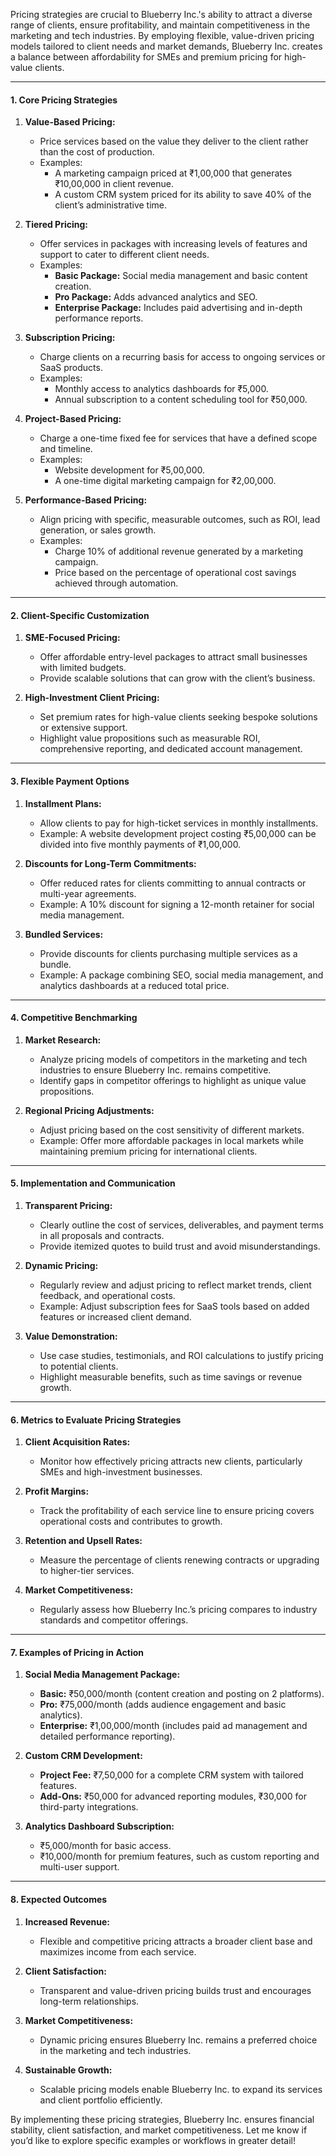 
Pricing strategies are crucial to Blueberry Inc.'s ability to attract a diverse range of clients, ensure profitability, and maintain competitiveness in the marketing and tech industries. By employing flexible, value-driven pricing models tailored to client needs and market demands, Blueberry Inc. creates a balance between affordability for SMEs and premium pricing for high-value clients.

---

#### **1. Core Pricing Strategies**

1. **Value-Based Pricing:**
    
    - Price services based on the value they deliver to the client rather than the cost of production.
    - Examples:
        - A marketing campaign priced at ₹1,00,000 that generates ₹10,00,000 in client revenue.
        - A custom CRM system priced for its ability to save 40% of the client’s administrative time.
2. **Tiered Pricing:**
    
    - Offer services in packages with increasing levels of features and support to cater to different client needs.
    - Examples:
        - **Basic Package:** Social media management and basic content creation.
        - **Pro Package:** Adds advanced analytics and SEO.
        - **Enterprise Package:** Includes paid advertising and in-depth performance reports.
3. **Subscription Pricing:**
    
    - Charge clients on a recurring basis for access to ongoing services or SaaS products.
    - Examples:
        - Monthly access to analytics dashboards for ₹5,000.
        - Annual subscription to a content scheduling tool for ₹50,000.
4. **Project-Based Pricing:**
    
    - Charge a one-time fixed fee for services that have a defined scope and timeline.
    - Examples:
        - Website development for ₹5,00,000.
        - A one-time digital marketing campaign for ₹2,00,000.
5. **Performance-Based Pricing:**
    
    - Align pricing with specific, measurable outcomes, such as ROI, lead generation, or sales growth.
    - Examples:
        - Charge 10% of additional revenue generated by a marketing campaign.
        - Price based on the percentage of operational cost savings achieved through automation.

---

#### **2. Client-Specific Customization**

1. **SME-Focused Pricing:**
    
    - Offer affordable entry-level packages to attract small businesses with limited budgets.
    - Provide scalable solutions that can grow with the client’s business.
2. **High-Investment Client Pricing:**
    
    - Set premium rates for high-value clients seeking bespoke solutions or extensive support.
    - Highlight value propositions such as measurable ROI, comprehensive reporting, and dedicated account management.

---

#### **3. Flexible Payment Options**

1. **Installment Plans:**
    
    - Allow clients to pay for high-ticket services in monthly installments.
    - Example: A website development project costing ₹5,00,000 can be divided into five monthly payments of ₹1,00,000.
2. **Discounts for Long-Term Commitments:**
    
    - Offer reduced rates for clients committing to annual contracts or multi-year agreements.
    - Example: A 10% discount for signing a 12-month retainer for social media management.
3. **Bundled Services:**
    
    - Provide discounts for clients purchasing multiple services as a bundle.
    - Example: A package combining SEO, social media management, and analytics dashboards at a reduced total price.

---

#### **4. Competitive Benchmarking**

1. **Market Research:**
    
    - Analyze pricing models of competitors in the marketing and tech industries to ensure Blueberry Inc. remains competitive.
    - Identify gaps in competitor offerings to highlight as unique value propositions.
2. **Regional Pricing Adjustments:**
    
    - Adjust pricing based on the cost sensitivity of different markets.
    - Example: Offer more affordable packages in local markets while maintaining premium pricing for international clients.

---

#### **5. Implementation and Communication**

1. **Transparent Pricing:**
    
    - Clearly outline the cost of services, deliverables, and payment terms in all proposals and contracts.
    - Provide itemized quotes to build trust and avoid misunderstandings.
2. **Dynamic Pricing:**
    
    - Regularly review and adjust pricing to reflect market trends, client feedback, and operational costs.
    - Example: Adjust subscription fees for SaaS tools based on added features or increased client demand.
3. **Value Demonstration:**
    
    - Use case studies, testimonials, and ROI calculations to justify pricing to potential clients.
    - Highlight measurable benefits, such as time savings or revenue growth.

---

#### **6. Metrics to Evaluate Pricing Strategies**

1. **Client Acquisition Rates:**
    
    - Monitor how effectively pricing attracts new clients, particularly SMEs and high-investment businesses.
2. **Profit Margins:**
    
    - Track the profitability of each service line to ensure pricing covers operational costs and contributes to growth.
3. **Retention and Upsell Rates:**
    
    - Measure the percentage of clients renewing contracts or upgrading to higher-tier services.
4. **Market Competitiveness:**
    
    - Regularly assess how Blueberry Inc.’s pricing compares to industry standards and competitor offerings.

---

#### **7. Examples of Pricing in Action**

1. **Social Media Management Package:**
    
    - **Basic:** ₹50,000/month (content creation and posting on 2 platforms).
    - **Pro:** ₹75,000/month (adds audience engagement and basic analytics).
    - **Enterprise:** ₹1,00,000/month (includes paid ad management and detailed performance reporting).
2. **Custom CRM Development:**
    
    - **Project Fee:** ₹7,50,000 for a complete CRM system with tailored features.
    - **Add-Ons:** ₹50,000 for advanced reporting modules, ₹30,000 for third-party integrations.
3. **Analytics Dashboard Subscription:**
    
    - ₹5,000/month for basic access.
    - ₹10,000/month for premium features, such as custom reporting and multi-user support.

---

#### **8. Expected Outcomes**

1. **Increased Revenue:**
    
    - Flexible and competitive pricing attracts a broader client base and maximizes income from each service.
2. **Client Satisfaction:**
    
    - Transparent and value-driven pricing builds trust and encourages long-term relationships.
3. **Market Competitiveness:**
    
    - Dynamic pricing ensures Blueberry Inc. remains a preferred choice in the marketing and tech industries.
4. **Sustainable Growth:**
    
    - Scalable pricing models enable Blueberry Inc. to expand its services and client portfolio efficiently.

By implementing these pricing strategies, Blueberry Inc. ensures financial stability, client satisfaction, and market competitiveness. Let me know if you’d like to explore specific examples or workflows in greater detail!